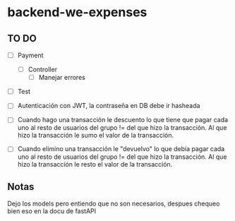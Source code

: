 # backend-we-expenses

## TO DO

- [ ] Payment 
    - [ ] Controller
        - [ ] Manejar errores

- [ ] Test

- [ ] Autenticación con JWT, la contraseña en DB debe ir hasheada
- [ ] Cuando hago una transacción le descuento lo que tiene que pagar cada uno al resto de usuarios del grupo != del que hizo la transacción. Al que hizo la transacción le sumo el valor de la transacción.
- [ ] Cuando elimino una transacción le "devuelvo" lo que debía pagar cada uno al resto de usuarios del grupo != del que hizo la transacción. Al que hizo la transacción le resto el valor de la transacción.

## Notas

Dejo los models pero entiendo que no son necesarios, despues chequeo bien eso en la docu de fastAPI